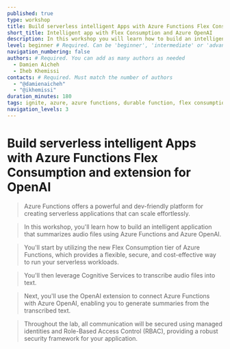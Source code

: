 ```yaml
---
published: true
type: workshop
title: Build serverless intelligent Apps with Azure Functions Flex Consumption and extension for OpenAI
short_title: Intelligent app with Flex Consumption and Azure OpenAI
description: In this workshop you will learn how to build an intelligent application that summarizes audio files using Azure Functions Flex Consumption and Azure OpenAI
level: beginner # Required. Can be 'beginner', 'intermediate' or 'advanced'
navigation_numbering: false
authors: # Required. You can add as many authors as needed
  - Damien Aicheh
  - Iheb Khemissi
contacts: # Required. Must match the number of authors
  - "@damienaicheh"
  - "@ikhemissi"
duration_minutes: 180
tags: ignite, azure, azure functions, durable function, flex consumption, azure openai, entra id, cosmos db, csu, codespace, devcontainer
navigation_levels: 3
---
```


# Build serverless intelligent Apps with Azure Functions Flex Consumption and extension for OpenAI

> Azure Functions offers a powerful and dev-friendly platform for creating serverless applications that can scale effortlessly.

> In this workshop, you'll learn how to build an intelligent application that summarizes audio files using Azure Functions and Azure OpenAI.

> You'll start by utilizing the new Flex Consumption tier of Azure Functions, which provides a flexible, secure, and cost-effective way to run your serverless workloads.

> You'll then leverage Cognitive Services to transcribe audio files into text.

> Next, you'll use the OpenAI extension to connect Azure Functions with Azure OpenAI, enabling you to generate summaries from the transcribed text.

> Throughout the lab, all communication will be secured using managed identities and Role-Based Access Control (RBAC), providing a robust security framework for your application.
